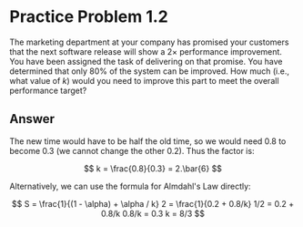 # Practice Problem 1.2

The marketing department at your company has promised your customers that the next software release will show a $2\times$ performance improvement. You have been assigned the task of delivering on that promise. You have determined that only 80% of the system can be improved. How much (i.e., what value of $k$) would you need to improve this part to meet the overall performance target?

## Answer

The new time would have to be half the old time, so we would need 0.8 to become 0.3 (we cannot change the other 0.2). Thus the factor is:

$$
k = \frac{0.8}{0.3} = 2.\bar{6}
$$

Alternatively, we can use the formula for Almdahl's Law directly:

$$
S = \frac{1}{(1 - \alpha) + \alpha / k}
2 = \frac{1}{0.2 + 0.8/k}
1/2 = 0.2 + 0.8/k
0.8/k = 0.3
k = 8/3
$$

